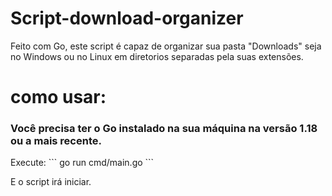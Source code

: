 # Script-download-organizer
<p>Feito com Go, este script é capaz de organizar sua pasta "Downloads" seja no Windows ou no Linux em diretorios separadas pela suas extensões.</p>


# como usar:

<h3>Você precisa ter o Go instalado na sua máquina na versão 1.18 ou a mais recente.</h3>
Execute: 
```
go run cmd/main.go
```

E o script irá iniciar.
